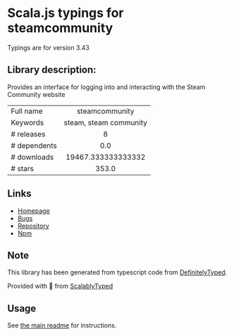 
# Scala.js typings for steamcommunity

Typings are for version 3.43

## Library description:
Provides an interface for logging into and interacting with the Steam Community website

|                    |                 |
| ------------------ | :-------------: |
| Full name          | steamcommunity |
| Keywords           | steam, steam community |
| # releases         | 8 |
| # dependents       | 0.0 |
| # downloads        | 19467.333333333332 |
| # stars            | 353.0 |

## Links
- [Homepage](https://github.com/DoctorMcKay/node-steamcommunity)
- [Bugs](https://github.com/DoctorMcKay/node-steamcommunity/issues)
- [Repository](https://github.com/DoctorMcKay/node-steamcommunity)
- [Npm](https://www.npmjs.com/package/steamcommunity)
    


## Note
This library has been generated from typescript code from [DefinitelyTyped](https://definitelytyped.org).

Provided with :purple_heart: from [ScalablyTyped](https://github.com/oyvindberg/ScalablyTyped)

## Usage
See [the main readme](../../readme.md) for instructions.


